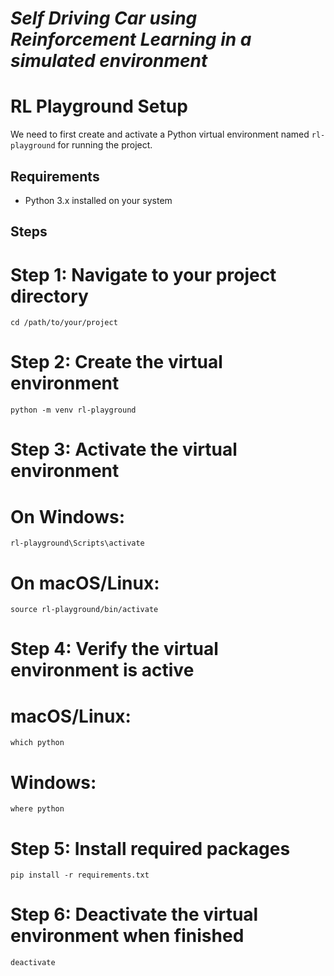 # *Self Driving Car using Reinforcement Learning in a simulated environment*

# RL Playground Setup

We need to first create and activate a Python virtual environment named `rl-playground` for running the project.

## Requirements

- Python 3.x installed on your system

## Steps

# Step 1: Navigate to your project directory
```
cd /path/to/your/project
```
# Step 2: Create the virtual environment
```
python -m venv rl-playground
```

# Step 3: Activate the virtual environment
# On Windows:
```
rl-playground\Scripts\activate
```
# On macOS/Linux:
```
source rl-playground/bin/activate
```

# Step 4: Verify the virtual environment is active
# macOS/Linux:
```
which python
```
# Windows:
```
where python
```

# Step 5: Install required packages
```
pip install -r requirements.txt
```

# Step 6: Deactivate the virtual environment when finished
```
deactivate
```
